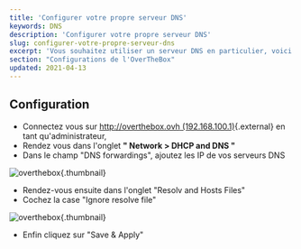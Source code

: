 ```yaml
---
title: 'Configurer votre propre serveur DNS'
keywords: DNS
description: 'Configurer votre propre serveur DNS'
slug: configurer-votre-propre-serveur-dns
excerpt: 'Vous souhaitez utiliser un serveur DNS en particulier, voici le guide pour spécifier votre serveur DNS transmis par DHCP'
section: "Configurations de l'OverTheBox"
updated: 2021-04-13
---
```


## Configuration
- Connectez vous sur [http://overthebox.ovh (192.168.100.1)](http://overthebox.ovh){.external} en tant qu'administrateur,
- Rendez vous dans l'onglet **" Network > DHCP and DNS "**
- Dans le champ "DNS forwardings", ajoutez les IP de vos serveurs DNS


![overthebox](images/4416.png){.thumbnail}

- Rendez-vous ensuite dans l'onglet "Resolv and Hosts Files"
- Cochez la case "Ignore resolve file"


![overthebox](images/4417.png){.thumbnail}

- Enfin cliquez sur "Save & Apply"
